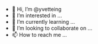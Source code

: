 - 👋 Hi, I’m @yvetteing
- 👀 I’m interested in ...
- 🌱 I’m currently learning ...
- 💞️ I’m looking to collaborate on ...
- 📫 How to reach me ...

<!---
yvetteing/yvetteing is a ✨ special ✨ repository because its `README.md` (this file) appears on your GitHub profile.
You can click the Preview link to take a look at your changes.
--->
